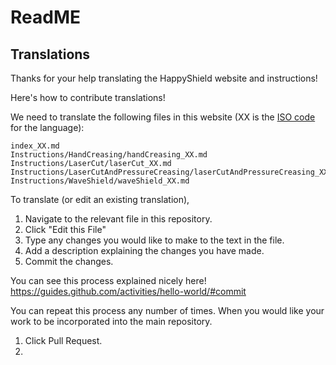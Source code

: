 # ReadME

## Translations

Thanks for your help translating the HappyShield website and instructions!

Here's how to contribute translations!

We need to translate the following files in this website (XX is the [ISO code](https://en.wikipedia.org/wiki/List_of_ISO_639-1_codes) for the language): 

```
index_XX.md
Instructions/HandCreasing/handCreasing_XX.md
Instructions/LaserCut/laserCut_XX.md
Instructions/LaserCutAndPressureCreasing/laserCutAndPressureCreasing_XX.md
Instructions/WaveShield/waveShield_XX.md
```

To translate (or edit an existing translation), 

1. Navigate to the relevant file in this repository.
2. Click "Edit this File"
3. Type any changes you would like to make to the text in the file. 
4. Add a description explaining the changes you have made.
5. Commit the changes.

You can see this process explained nicely here! https://guides.github.com/activities/hello-world/#commit

You can repeat this process any number of times. When you would like your work to be incorporated into the main repository. 

1. Click Pull Request.
2. 
